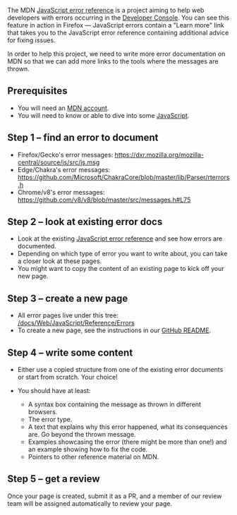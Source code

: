 
<!-- Captured -->

The MDN [JavaScript error reference](/en-US/docs/Web/JavaScript/Reference/Errors) is a project aiming to help web developers with errors occurring in the [Developer Console](https://firefox-source-docs.mozilla.org/devtools-user/web_console/index.html). You can see this feature in action in Firefox — JavaScript errors contain a "Learn more" link that takes you to the JavaScript error reference containing additional advice for fixing issues.

In order to help this project, we need to write more error documentation on MDN so that we can add more links to the tools where the messages are thrown.

## Prerequisites

- You will need an [MDN account](/en-US/docs/MDN/Contribute/Getting_started#step_1_create_an_account_on_mdn).
- You will need to know or able to dive into some [JavaScript](/en-US/docs/Web/JavaScript).

## Step 1 – find an error to document

- Firefox/Gecko's error messages: <https://dxr.mozilla.org/mozilla-central/source/js/src/js.msg>
- Edge/Chakra's error messages: <https://github.com/Microsoft/ChakraCore/blob/master/lib/Parser/rterrors.h>
- Chrome/v8's error messages: <https://github.com/v8/v8/blob/master/src/messages.h#L75>

## Step 2 – look at existing error docs

- Look at the existing [JavaScript error reference](/en-US/docs/Web/JavaScript/Reference/Errors) and see how errors are documented.
- Depending on which type of error you want to write about, you can take a closer look at these pages.
- You might want to copy the content of an existing page to kick off your new page.

## Step 3 – create a new page

- All error pages live under this tree: [/docs/Web/JavaScript/Reference/Errors](/en-US/docs/Web/JavaScript/Reference/Errors)
- To create a new page, see the instructions in our [GitHub README](https://github.com/mdn/content#adding-a-new-document).

## Step 4 – write some content

- Either use a copied structure from one of the existing error documents or start from scratch. Your choice!
- You should have at least:

  - A syntax box containing the message as thrown in different browsers.
  - The error type.
  - A text that explains why this error happened, what its consequences are. Go beyond the thrown message.
  - Examples showcasing the error (there might be more than one!) and an example showing how to fix the code.
  - Pointers to other reference material on MDN.

## Step 5 – get a review

Once your page is created, submit it as a PR, and a member of our review team will be assigned automatically to review your page.
